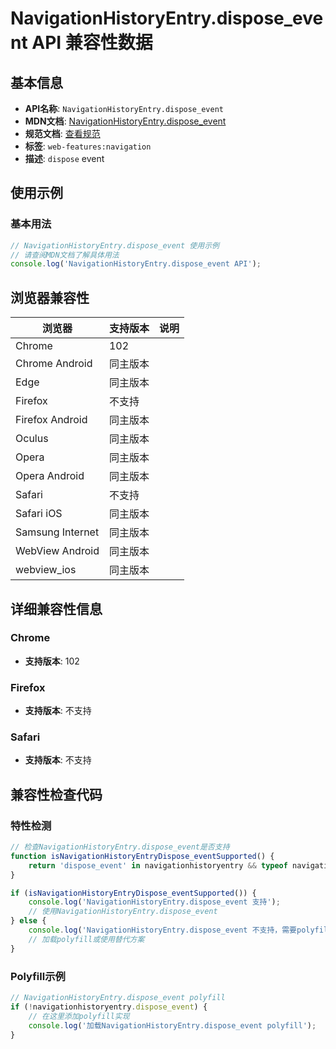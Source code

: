 # NavigationHistoryEntry.dispose_event API 兼容性数据

## 基本信息

- **API名称**: `NavigationHistoryEntry.dispose_event`
- **MDN文档**: [NavigationHistoryEntry.dispose_event](https://developer.mozilla.org/docs/Web/API/NavigationHistoryEntry/dispose_event)
- **规范文档**: [查看规范](https://html.spec.whatwg.org/multipage/nav-history-apis.html#handler-navigationhistoryentry-ondispose)
- **标签**: `web-features:navigation`
- **描述**: `dispose` event

## 使用示例

### 基本用法

```javascript
// NavigationHistoryEntry.dispose_event 使用示例
// 请查阅MDN文档了解具体用法
console.log('NavigationHistoryEntry.dispose_event API');
```

## 浏览器兼容性

| 浏览器 | 支持版本 | 说明 |
|--------|----------|------|
| Chrome | 102 |  |
| Chrome Android | 同主版本 |  |
| Edge | 同主版本 |  |
| Firefox | 不支持 |  |
| Firefox Android | 同主版本 |  |
| Oculus | 同主版本 |  |
| Opera | 同主版本 |  |
| Opera Android | 同主版本 |  |
| Safari | 不支持 |  |
| Safari iOS | 同主版本 |  |
| Samsung Internet | 同主版本 |  |
| WebView Android | 同主版本 |  |
| webview_ios | 同主版本 |  |

## 详细兼容性信息

### Chrome

- **支持版本**: 102

### Firefox

- **支持版本**: 不支持

### Safari

- **支持版本**: 不支持

## 兼容性检查代码

### 特性检测

```javascript
// 检查NavigationHistoryEntry.dispose_event是否支持
function isNavigationHistoryEntryDispose_eventSupported() {
    return 'dispose_event' in navigationhistoryentry && typeof navigationhistoryentry.dispose_event === 'function';
}

if (isNavigationHistoryEntryDispose_eventSupported()) {
    console.log('NavigationHistoryEntry.dispose_event 支持');
    // 使用NavigationHistoryEntry.dispose_event
} else {
    console.log('NavigationHistoryEntry.dispose_event 不支持，需要polyfill');
    // 加载polyfill或使用替代方案
}
```

### Polyfill示例

```javascript
// NavigationHistoryEntry.dispose_event polyfill
if (!navigationhistoryentry.dispose_event) {
    // 在这里添加polyfill实现
    console.log('加载NavigationHistoryEntry.dispose_event polyfill');
}
```

